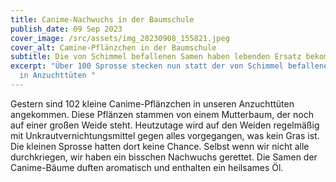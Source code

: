 ```yaml
---
title: Canime-Nachwuchs in der Baumschule
publish_date: 09 Sep 2023
cover_image: /src/assets/img_20230908_155821.jpeg
cover_alt: Camine-Pflänzchen in der Baumschule
subtitle: Die von Schimmel befallenen Samen haben lebenden Ersatz bekommen
excerpt: "Über 100 Sprosse stecken nun statt der von Schimmel befallenen Samen
  in Anzuchttüten "
---
```

Gestern sind 102 kleine Canime-Pflänzchen in unseren Anzuchttüten angekommen. Diese Pflänzen stammen von einem Mutterbaum, der noch auf einer großen Weide steht. Heutzutage wird auf den Weiden regelmäßig mit Unkrautvernichtungsmittel gegen alles vorgegangen, was kein Gras ist. Die kleinen Sprosse hatten dort keine Chance. Selbst wenn wir nicht alle durchkriegen, wir haben ein bisschen Nachwuchs gerettet. Die Samen der Canime-Bäume duften aromatisch und enthalten ein heilsames Öl.

![]()
